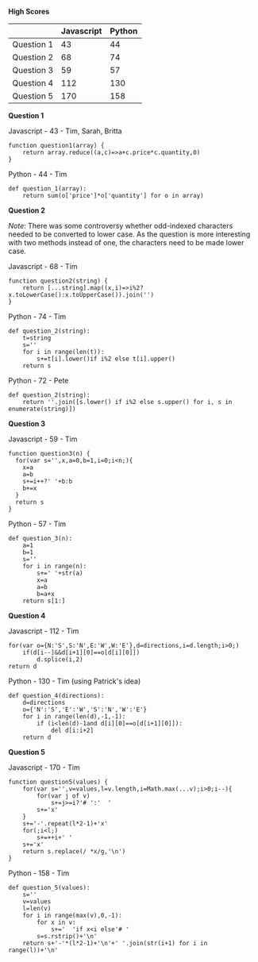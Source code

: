 __High Scores__

|            | Javascript |   Python   |
| ---------- | ---------- | ---------- |
| Question 1 |    43      |    44      |
| Question 2 |    68      |    74      |
| Question 3 |    59      |    57      |
| Question 4 |    112     |    130     |
| Question 5 |    170     |    158     |


__Question 1__

Javascript - 43 - Tim, Sarah, Britta

    function question1(array) {
        return array.reduce((a,c)=>a+c.price*c.quantity,0)
    }


Python - 44 - Tim

    def question_1(array):
        return sum(o['price']*o['quantity'] for o in array)



__Question 2__

_Note_: There was some controversy whether odd-indexed characters needed to be converted to lower case.
As the question is more interesting with two methods instead of one, the characters need to be made lower case.


Javascript - 68 - Tim

    function question2(string) {
        return [...string].map((x,i)=>i%2?x.toLowerCase():x.toUpperCase()).join('')
    }


Python - 74 - Tim

    def question_2(string):
        t=string
        s=''
        for i in range(len(t)):
            s+=t[i].lower()if i%2 else t[i].upper()
        return s


Python - 72 - Pete

    def question_2(string):
        return ''.join([s.lower() if i%2 else s.upper() for i, s in enumerate(string)])



__Question 3__

Javascript - 59 - Tim

    function question3(n) {
      for(var s='',x,a=0,b=1,i=0;i<n;){
        x=a
        a=b
        s+=i++?' '+b:b
        b+=x
      }
      return s
    }


Python - 57 - Tim

    def question_3(n):
        a=1
        b=1
        s=''
        for i in range(n):
            s+=' '+str(a)
            x=a
            a=b
            b=a+x
        return s[1:]



__Question 4__

Javascript - 112 - Tim

    for(var o={N:'S',S:'N',E:'W',W:'E'},d=directions,i=d.length;i>0;)
        if(d[i--]&&d[i+1][0]==o[d[i][0]])
            d.splice(i,2)
    return d


Python - 130 - Tim (using Patrick's idea)

    def question_4(directions):
        d=directions
        o={'N':'S','E':'W','S':'N','W':'E'}
        for i in range(len(d),-1,-1):
            if (i<len(d)-1and d[i][0]==o[d[i+1][0]]):
                del d[i:i+2]
        return d


__Question 5__

Javascript - 170 - Tim

    function question5(values) {
        for(var s='',v=values,l=v.length,i=Math.max(...v);i>0;i--){
            for(var j of v)
                s+=j>=i?'# ':'  '
            s+='x'
        }
        s+='-'.repeat(l*2-1)+'x'
        for(;i<l;)
            s+=++i+' '
        s+='x'
        return s.replace(/ *x/g,'\n')
    }


Python - 158 - Tim

    def question_5(values):
        s=''
        v=values
        l=len(v)
        for i in range(max(v),0,-1):
            for x in v:
                s+='  'if x<i else'# '
            s=s.rstrip()+'\n'
        return s+'-'*(l*2-1)+'\n'+' '.join(str(i+1) for i in range(l))+'\n'
